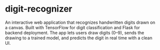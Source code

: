 # digit-recognizer
An interactive web application that recognizes handwritten digits drawn on a canvas. Built with TensorFlow for digit classification and Flask for backend deployment. The app lets users draw digits (0–9), sends the drawing to a trained model, and predicts the digit in real time with a clean UI.
